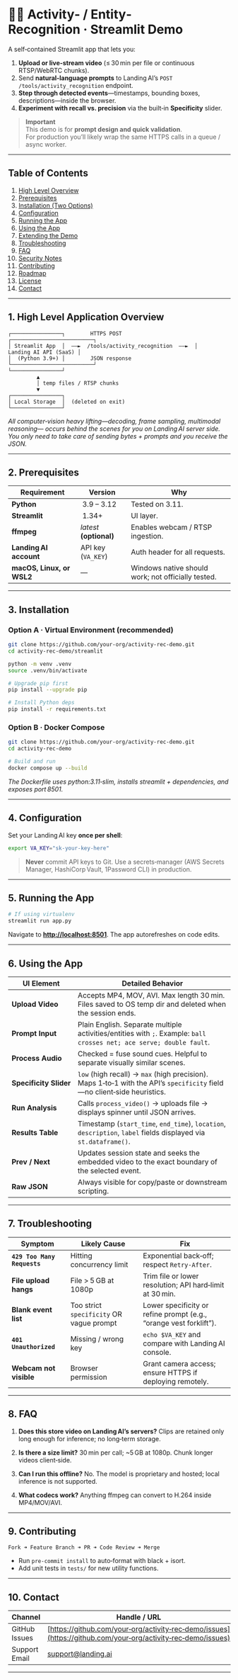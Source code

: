 # 🏃‍♂️  Activity‑ / Entity‑ Recognition · Streamlit Demo

A self‑contained Streamlit app that lets you:

1. **Upload or live‑stream video** (≤ 30 min per file or continuous RTSP/WebRTC chunks).  
2. Send **natural‑language prompts** to Landing AI’s `POST /tools/activity_recognition` endpoint.  
3. **Step through detected events**—timestamps, bounding boxes, descriptions—inside the browser.  
4. **Experiment with recall vs. precision** via the built‑in **Specificity** slider.  

> **Important**  
> This demo is for **prompt design and quick validation**.  
> For production you’ll likely wrap the same HTTPS calls in a queue / async worker.

---

## Table of Contents
1. [High Level Overview](#1-architecture)
2. [Prerequisites](#2-prerequisites)
3. [Installation (Two Options)](#3-installation)
4. [Configuration](#4-configuration)
5. [Running the App](#5-running-the-app)
6. [Using the App](#6-using-the-app)
7. [Extending the Demo](#7-extending-the-demo)
8. [Troubleshooting](#8-troubleshooting)
9. [FAQ](#9-faq)
10. [Security Notes](#10-security-notes)
11. [Contributing](#11-contributing)
12. [Roadmap](#12-roadmap)
13. [License](#13-license)
14. [Contact](#14-contact)

---

## 1. High Level Application Overview <a id="1-architecture"></a>

```text
┌────────────────┐        HTTPS POST            ┌──────────────────────────┐
│ Streamlit App  │  ——►  /tools/activity_recognition  ——►  │ Landing AI API (SaaS) │
│  (Python 3.9+) │        JSON response         └──────────────────────────┘
└────────────────┘
         ▲
         │ temp files / RTSP chunks
         ▼
┌────────────────┐
│ Local Storage  │  (deleted on exit)
└────────────────┘
````

*All computer‑vision heavy lifting—decoding, frame sampling, multimodal reasoning—
occurs behind the scenes for you on Landing AI server side. You only need to take care of sending bytes + prompts and you receive the JSON.*

---

## 2. Prerequisites <a id="2-prerequisites"></a>

| Requirement               | Version                 | Why                                                |
| ------------------------- | ----------------------- | -------------------------------------------------- |
| **Python**                |  3.9 – 3.12             | Tested on 3.11.                                    |
| **Streamlit**             |  1.34+                  | UI layer.                                          |
| **ffmpeg**                | *latest* **(optional)** | Enables webcam / RTSP ingestion.                   |
| **Landing AI account**    | API key (`VA_KEY`)      | Auth header for all requests.                      |
| **macOS, Linux, or WSL2** | —                       | Windows native should work; not officially tested. |

---

## 3. Installation <a id="3-installation"></a>

### Option A · Virtual Environment (recommended)

```bash
git clone https://github.com/your‑org/activity‑rec‑demo.git
cd activity‑rec‑demo/streamlit

python -m venv .venv
source .venv/bin/activate

# Upgrade pip first
pip install --upgrade pip

# Install Python deps
pip install -r requirements.txt
```

### Option B · Docker Compose

```bash
git clone https://github.com/your‑org/activity‑rec‑demo.git
cd activity‑rec‑demo

# Build and run
docker compose up --build
```

*The Dockerfile uses python:3.11‑slim, installs streamlit + dependencies, and exposes port 8501.*

---

## 4. Configuration <a id="4-configuration"></a>

Set your Landing AI key **once per shell**:

```bash
export VA_KEY="sk‑your‑key‑here"
```

> **Never** commit API keys to Git. Use a secrets‑manager (AWS Secrets Manager, HashiCorp Vault, 1Password CLI) in production.

---

## 5. Running the App <a id="5-running-the-app"></a>

```bash
# If using virtualenv
streamlit run app.py
```

Navigate to **[http://localhost:8501](http://localhost:8501)**. The app autorefreshes on code edits.

---

## 6. Using the App <a id="6-using-the-app"></a>

| UI Element             | Detailed Behavior                                                                                                       |
| ---------------------- | ----------------------------------------------------------------------------------------------------------------------- |
| **Upload Video**       | Accepts MP4, MOV, AVI. Max length 30 min. Files saved to OS temp dir and deleted when the session ends.                 |
| **Prompt Input**       | Plain English. Separate multiple activities/entities with `;`. Example: `ball crosses net; ace serve; double fault`.    |
| **Process Audio**      | Checked = fuse sound cues. Helpful to separate visually similar scenes.                                                 |
| **Specificity Slider** | `low` (high recall) → `max` (high precision). Maps 1‑to‑1 with the API’s `specificity` field—no client‑side heuristics. |
| **Run Analysis**       | Calls `process_video()` → uploads file → displays spinner until JSON arrives.                                           |
| **Results Table**      | Timestamp (`start_time`, `end_time`), `location`, `description`, `label` fields displayed via `st.dataframe()`.         |
| **Prev / Next**        | Updates session state and seeks the embedded video to the exact boundary of the selected event.                         |
| **Raw JSON**           | Always visible for copy/paste or downstream scripting.                                                                  |

---

## 7. Troubleshooting <a id="8-troubleshooting"></a>

| Symptom                     | Likely Cause                             | Fix                                                                |
| --------------------------- | ---------------------------------------- | ------------------------------------------------------------------ |
| **`429 Too Many Requests`** | Hitting concurrency limit                | Exponential back‑off; respect `Retry‑After`.                       |
| **File upload hangs**       | File > 5 GB at 1080p                     | Trim file or lower resolution; API hard‑limit at 30 min.           |
| **Blank event list**        | Too strict `specificity` OR vague prompt | Lower specificity or refine prompt (e.g., “orange vest forklift”). |
| **`401 Unauthorized`**      | Missing / wrong key                      | `echo $VA_KEY` and compare with Landing AI console.                |
| **Webcam not visible**      | Browser permission                       | Grant camera access; ensure HTTPS if deploying remotely.           |

---

## 8. FAQ <a id="9-faq"></a>

1. **Does this store video on Landing AI’s servers?**
   Clips are retained only long enough for inference; no long‑term storage.

2. **Is there a size limit?**
   30 min per call; \~5 GB at 1080p. Chunk longer videos client‑side.

3. **Can I run this offline?**
   No. The model is proprietary and hosted; local inference is not supported.

4. **What codecs work?**
   Anything ffmpeg can convert to H.264 inside MP4/MOV/AVI.

---

## 9. Contributing <a id="11-contributing"></a>

```text
Fork ➜ Feature Branch ➜ PR ➜ Code Review ➜ Merge
```

* Run `pre-commit install` to auto‑format with black + isort.
* Add unit tests in `tests/` for new utility functions.


---

## 10. Contact <a id="14-contact"></a>

| Channel       | Handle / URL                                                                                                 |
| ------------- | ------------------------------------------------------------------------------------------------------------ |
| GitHub Issues | [https://github.com/your‑org/activity‑rec‑demo/issues](https://github.com/your‑org/activity‑rec‑demo/issues) |
| Support Email         | [support@landing.ai](mailto:support@landing.ai)                                                      |

---
